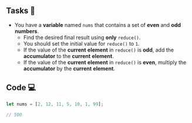 ## Tasks 🎯

- You have a **variable** named `nums` that contains a set of **even** and **odd** **numbers**.
  - Find the desired final result using **only** `reduce()`.
  - You should set the initial value for `reduce()` to `1`.
  - If the value of the **current** **element** in `reduce()` is **odd**, add the **accumulator** to the **current** **element**.
  - If the value of the **current** **element** in `reduce()` is **even**, multiply the **accumulator** by the **current** **element**.

## Code 💻

```js
let nums = [2, 12, 11, 5, 10, 1, 99];

// 500
```
